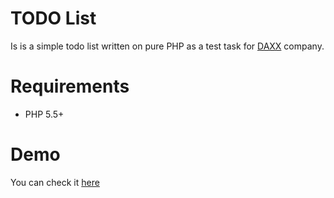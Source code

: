 TODO List
=========

Is is a simple todo list written on pure PHP as a test task for [DAXX](http://www.daxx.com/) company.

Requirements
============

 - PHP 5.5+
 
Demo
====
 
You can check it [here](https://todo-daxx.herokuapp.com)